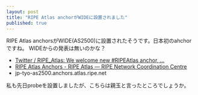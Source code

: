 ```yaml
---
layout: post
title: "RIPE Atlas anchorがWIDEに設置されました"
published: true
---
```


RIPE Atlas anchorsがWIDE(AS2500)に設置されたそうです。日本初のahchorですね。
WIDEからの発表は無いのかな？

* [Twitter / RIPE_Atlas: We welcome new #RIPEAtlas anchor, ...](https://twitter.com/RIPE_Atlas/status/422673222841012224 "Twitter / RIPE_Atlas: We welcome new #RIPEAtlas anchor, ...")
* [RIPE Atlas Anchors - RIPE Atlas — RIPE Network Coordination Centre](https://atlas.ripe.net/anchors/list/ "RIPE Atlas Anchors - RIPE Atlas — RIPE Network Coordination Centre")
* jp-tyo-as2500.anchors.atlas.ripe.net

私も先日probeを設置しましたが、こちらは親玉と言ったところでしょうか。

